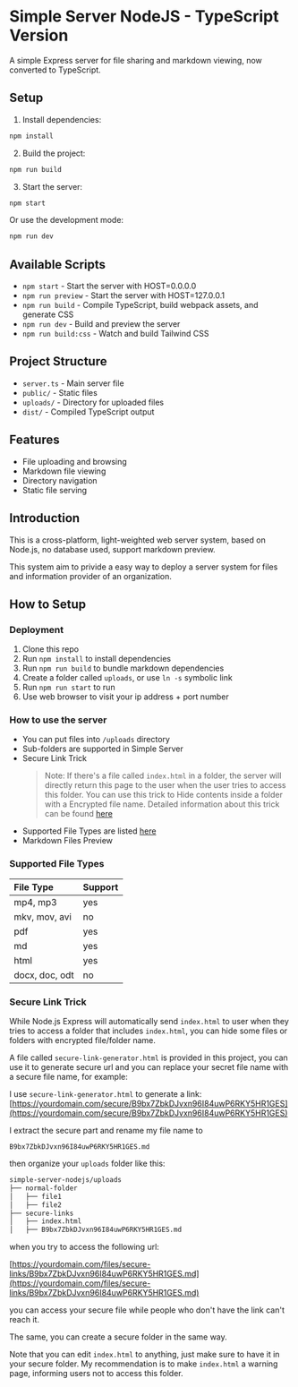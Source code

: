 # Simple Server NodeJS - TypeScript Version

A simple Express server for file sharing and markdown viewing, now converted to TypeScript.

## Setup

1. Install dependencies:
```bash
npm install
```

2. Build the project:
```bash
npm run build
```

3. Start the server:
```bash
npm start
```

Or use the development mode:
```bash
npm run dev
```

## Available Scripts

- `npm start` - Start the server with HOST=0.0.0.0
- `npm run preview` - Start the server with HOST=127.0.0.1
- `npm run build` - Compile TypeScript, build webpack assets, and generate CSS
- `npm run dev` - Build and preview the server
- `npm run build:css` - Watch and build Tailwind CSS

## Project Structure

- `server.ts` - Main server file
- `public/` - Static files
- `uploads/` - Directory for uploaded files
- `dist/` - Compiled TypeScript output

## Features

- File uploading and browsing
- Markdown file viewing
- Directory navigation
- Static file serving

## Introduction
This is a cross-platform, light-weighted web server system, based on Node.js, no database used, support markdown preview.

This system aim to privide a easy way to deploy a server system for files and information provider of an organization.

## How to Setup
### Deployment
1. Clone this repo
2. Run `npm install` to install dependencies
3. Run `npm run build` to bundle markdown dependencies
4. Create a folder called `uploads`, or use `ln -s` symbolic link
5. Run `npm run start` to run
6. Use web browser to visit your ip address + port number

### How to use the server
- You can put files into `/uploads` directory
- Sub-folders are supported in Simple Server
- Secure Link Trick
  > Note: If there's a file called `index.html` in a folder, the server will directly return this page to the user when the user tries to access this folder. You can use this trick to Hide contents inside a folder with a Encrypted file name. Detailed information about this trick can be found [here](#hide-content-trick)
- Supported File Types are listed [here](#supported-file-types)
- Markdown Files Preview
  

### Supported File Types

| File Type        | Support  |
| :--------------- | :------- |
| mp4, mp3         | yes      |
| mkv, mov, avi    | no       |
| pdf              | yes      |
| md               | yes      |
| html             | yes      |
| docx, doc, odt   | no       |

### Secure Link Trick
While Node.js Express will automatically send `index.html` to user when they tries to access a folder that includes `index.html`, you can hide some files or folders with encrypted file/folder name.

A file called `secure-link-generator.html` is provided in this project, you can use it to generate secure url and you can replace your secret file name with a secure file name, for example:

I use `secure-link-generator.html` to generate a link: 
[https://yourdomain.com/secure/B9bx7ZbkDJvxn96I84uwP6RKY5HR1GES](https://yourdomain.com/secure/B9bx7ZbkDJvxn96I84uwP6RKY5HR1GES)

I extract the secure part and rename my file name to
```
B9bx7ZbkDJvxn96I84uwP6RKY5HR1GES.md
```

then organize your `uploads` folder like this:

```md
simple-server-nodejs/uploads
├── normal-folder
│   ├── file1
│   ├── file2
├── secure-links
│   ├── index.html
│   ├── B9bx7ZbkDJvxn96I84uwP6RKY5HR1GES.md
```

when you try to access the following url:

[https://yourdomain.com/files/secure-links/B9bx7ZbkDJvxn96I84uwP6RKY5HR1GES.md](https://yourdomain.com/files/secure-links/B9bx7ZbkDJvxn96I84uwP6RKY5HR1GES.md)

you can access your secure file while people who don't have the link can't reach it.

The same, you can create a secure folder in the same way.

Note that you can edit `index.html` to anything, just make sure to have it in your secure folder. My recommendation is to make `index.html` a warning page, informing users not to access this folder.
